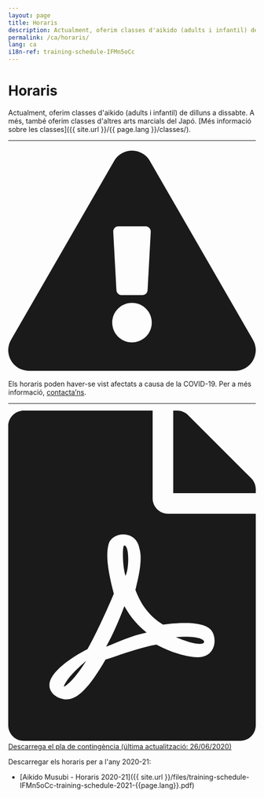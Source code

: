 ```yaml
---
layout: page
title: Horaris
description: Actualment, oferim classes d'aikido (adults i infantil) de dilluns a dissabte. A més, també oferim classes d'altres arts marcials del Japó.
permalink: /ca/horaris/
lang: ca
i18n-ref: training-schedule-IFMn5oCc
---
```


# Horaris

Actualment, oferim classes d'aikido (adults i infantil) de dilluns a dissabte. A més, també oferim classes d'altres arts marcials del Japó. [Més informació sobre les classes]({{ site.url }}/{{ page.lang }}/classes/).

<hr>

<div class="alert alert-danger" role="alert">
  <h4 class="alert-heading"><svg aria-hidden="true" focusable="false" data-prefix="fas" data-icon="exclamation-triangle" class="svg-inline--fa fa-exclamation-triangle fa-w-18" role="img" xmlns="http://www.w3.org/2000/svg" viewBox="0 0 576 512"><path fill="currentColor" d="M569.517 440.013C587.975 472.007 564.806 512 527.94 512H48.054c-36.937 0-59.999-40.055-41.577-71.987L246.423 23.985c18.467-32.009 64.72-31.951 83.154 0l239.94 416.028zM288 354c-25.405 0-46 20.595-46 46s20.595 46 46 46 46-20.595 46-46-20.595-46-46-46zm-43.673-165.346l7.418 136c.347 6.364 5.609 11.346 11.982 11.346h48.546c6.373 0 11.635-4.982 11.982-11.346l7.418-136c.375-6.874-5.098-12.654-11.982-12.654h-63.383c-6.884 0-12.356 5.78-11.981 12.654z"></path></svg></h4>
  <p>Els horaris poden haver-se vist afectats a causa de la COVID-19. Per a més informació, <a href="{{ site.url }}/{{ page.lang }}/contacte/">contacta’ns</a>.</p>
  <hr>
  <p class="mb-0"><a href="{{ site.url }}/files/covid-19-contingency-plan-es.pdf"><span style="padding-right: .5rem;"><svg aria-hidden="true" focusable="false" data-prefix="fas" data-icon="file-pdf" class="svg-inline--fa fa-file-pdf fa-w-12" role="img" xmlns="http://www.w3.org/2000/svg" viewBox="0 0 384 512"><path fill="currentColor" d="M181.9 256.1c-5-16-4.9-46.9-2-46.9 8.4 0 7.6 36.9 2 46.9zm-1.7 47.2c-7.7 20.2-17.3 43.3-28.4 62.7 18.3-7 39-17.2 62.9-21.9-12.7-9.6-24.9-23.4-34.5-40.8zM86.1 428.1c0 .8 13.2-5.4 34.9-40.2-6.7 6.3-29.1 24.5-34.9 40.2zM248 160h136v328c0 13.3-10.7 24-24 24H24c-13.3 0-24-10.7-24-24V24C0 10.7 10.7 0 24 0h200v136c0 13.2 10.8 24 24 24zm-8 171.8c-20-12.2-33.3-29-42.7-53.8 4.5-18.5 11.6-46.6 6.2-64.2-4.7-29.4-42.4-26.5-47.8-6.8-5 18.3-.4 44.1 8.1 77-11.6 27.6-28.7 64.6-40.8 85.8-.1 0-.1.1-.2.1-27.1 13.9-73.6 44.5-54.5 68 5.6 6.9 16 10 21.5 10 17.9 0 35.7-18 61.1-61.8 25.8-8.5 54.1-19.1 79-23.2 21.7 11.8 47.1 19.5 64 19.5 29.2 0 31.2-32 19.7-43.4-13.9-13.6-54.3-9.7-73.6-7.2zM377 105L279 7c-4.5-4.5-10.6-7-17-7h-6v128h128v-6.1c0-6.3-2.5-12.4-7-16.9zm-74.1 255.3c4.1-2.7-2.5-11.9-42.8-9 37.1 15.8 42.8 9 42.8 9z"></path></svg></span>Descarrega el pla de contingència (última actualització: 26/06/2020)</a></p>
</div>

<div id='calendar'></div>

Descarregar els horaris per a l'any 2020-21:

* [Aikido Musubi - Horaris 2020-21]({{ site.url }}/files/training-schedule-IFMn5oCc-training-schedule-2021-{{page.lang}}.pdf)
